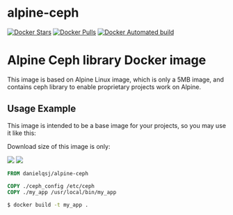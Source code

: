# alpine-ceph
[![Docker Stars](https://img.shields.io/docker/stars/danielqsj/docker-alpine-ceph.svg?style=flat)](https://hub.docker.com/r/danielqsj/docker-alpine-ceph/)
[![Docker Pulls](https://img.shields.io/docker/pulls/danielqsj/docker-alpine-ceph.svg?style=flat)](https://hub.docker.com/r/danielqsj/docker-alpine-ceph/)
[![Docker Automated build](https://img.shields.io/docker/automated/danielqsj/docker-alpine-ceph.svg?style=flat)](https://hub.docker.com/r/danielqsj/docker-alpine-ceph/)

Alpine Ceph library Docker image
=========================================

This image is based on Alpine Linux image, which is only a 5MB image, and contains ceph library to enable
proprietary projects work on Alpine.

Usage Example
-------------

This image is intended to be a base image for your projects, so you may use it like this:

Download size of this image is only:

[![](https://images.microbadger.com/badges/version/danielqsj/docker-alpine-ceph.svg)](https://microbadger.com/images/danielqsj/docker-alpine-ceph "Get your own version badge on microbadger.com")
[![](https://images.microbadger.com/badges/image/danielqsj/docker-alpine-ceph.svg)](https://microbadger.com/images/danielqsj/docker-alpine-ceph "Get your own image badge on microbadger.com")

```Dockerfile
FROM danielqsj/alpine-ceph

COPY ./ceph_config /etc/ceph
COPY ./my_app /usr/local/bin/my_app
```

```sh
$ docker build -t my_app .
```
